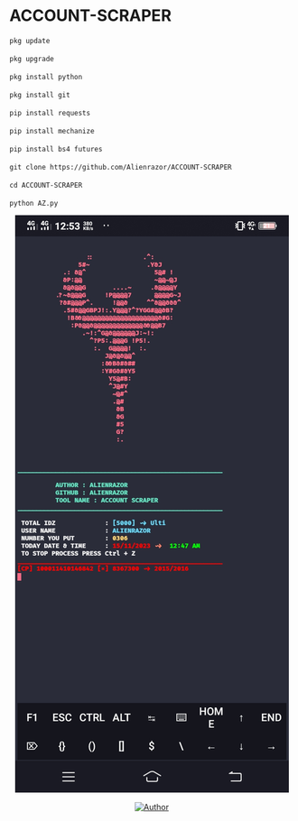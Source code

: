# ACCOUNT-SCRAPER
```
pkg update

pkg upgrade

pkg install python

pkg install git

pip install requests

pip install mechanize

pip install bs4 futures

git clone https://github.com/Alienrazor/ACCOUNT-SCRAPER

cd ACCOUNT-SCRAPER

python AZ.py

```
<p align="center">

<img src='https://github.com/Alienrazor/SS/blob/main/Screenshot_20231115_125307.jpg' >

<p align="center">
<a href="https://github.com/Alienrazor"><img title="Author" src="https://img.shields.io/badge/Author-Alienrazor-red.svg?style=for-the-badge&logo=github"></a>

